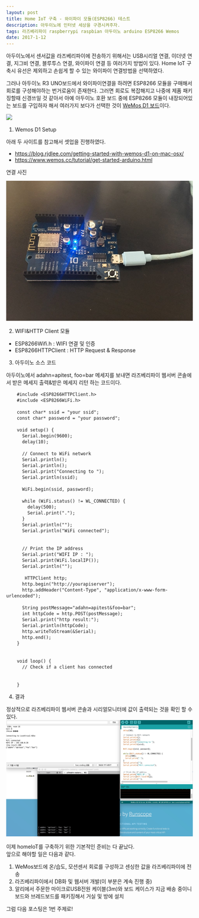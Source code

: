```yaml
--- 
layout: post
title: Home IoT 구축 - 와이파이 모듈(ESP8266) 테스트
description: 아두이노에 인터넷 세상을 구경시켜주자.
tags: 라즈베리파이 raspberrypi raspbian 아두이노 arduino ESP8266 Wemos
date: 2017-1-12
---
```


아두이노에서 센서값을 라즈베리파이에 전송하기 위해서는 USB시리얼 연결, 이더넷 연결, 지그비 연결, 블루투스 연결, 와이파이 연결 등 여러가지 방법이 있다. Home IoT 구축시 유선은 제외하고 손쉽게 할 수 있는 와이파이 연결방법을 선택하였다.

그러나 아두이노 R3 UNO보드에서 와이파이연결을 하려면 ESP8266 모듈을 구매해서 회로를 구성해야하는 번거로움이 존재한다. 그러면 회로도 복잡해지고 나중에 제품 패키징할때 신경쓰일 것 같아서 아예 아두이노 호환 보드 중에 ESP8266 모듈이 내장되어있는 보드를 구입하자 해서 여러가지 보다가 선택한 것이 [WeMos D1 보드](https://www.wemos.cc/product/d1.html)이다.

![](https://www.wemos.cc/sites/default/files/2016-09/d1_1_3.jpg)

1. Wemos D1 Setup

  아래 두 사이트를 참고해서 셋업을 진행하였다.

  - https://blog.rjdlee.com/getting-started-with-wemos-d1-on-mac-osx/
  - https://www.wemos.cc/tutorial/get-started-arduino.html

  연결 사진  

  ![](https://github.com/adahnlim/adahnlim.github.io/blob/master/images/wemos-2.jpeg?raw=true)


2. WIFI&HTTP Client 모듈

  - ESP8266Wifi.h : WIFI 연결 및 인증
  - ESP8266HTTPClient : HTTP Request & Response

3. 아두이노 소스 코드

  아두이노에서 adahn=apitest, foo=bar 메세지를 보내면 라즈베리파이 웹서버 콘솔에서 받은 메세지 출력&받은 메세지 리턴 하는 코드이다.

        #include <ESP8266HTTPClient.h>
        #include <ESP8266WiFi.h>

        const char* ssid = "your ssid";
        const char* password = "your password";

        void setup() {
          Serial.begin(9600);
          delay(10);

          // Connect to WiFi network
          Serial.println();
          Serial.println();
          Serial.print("Connecting to ");
          Serial.println(ssid);

          WiFi.begin(ssid, password);

          while (WiFi.status() != WL_CONNECTED) {
            delay(500);
            Serial.print(".");
          }
          Serial.println("");
          Serial.println("WiFi connected");


          // Print the IP address
          Serial.print("WIFI IP : ");
          Serial.print(WiFi.localIP());
          Serial.println("");

           HTTPClient http;
          http.begin("http://yourapiserver");
          http.addHeader("Content-Type", "application/x-www-form-urlencoded");

          String postMessage="adahn=apitest&foo=bar";
          int httpCode = http.POST(postMessage);
          Serial.print("http result:");
          Serial.println(httpCode);
          http.writeToStream(&Serial);
          http.end();
        }


        void loop() {
          // Check if a client has connected


        }

4. 결과

  정상적으로 라즈베리파이 웹서버 콘솔과 시리얼모니터에 값이 출력되는 것을 확인 할 수 있다.
![](https://github.com/adahnlim/adahnlim.github.io/blob/master/images/wemos-1.png?raw=true)


이제 homeIoT를 구축하기 위한 기본적인 준비는 다 끝났다.  
앞으로 해야할 일은 다음과 같다.

1. WeMos보드에 온/습도, 모션센서 회로를 구성하고 센싱한 값을 라즈베리파이에 전송
2. 라즈베리파이에서 DB화 및 웹서버 개발(이 부분은 계속 진행 중)
3. 알리에서 주문한 마이크로USB전원 케이블(3m)와 보드 케이스가 지금 배송 중이니 보드와 브레드보드를 패키징해서 거실 및 방에 설치

그럼 다음 포스팅은 1번 주제로!

